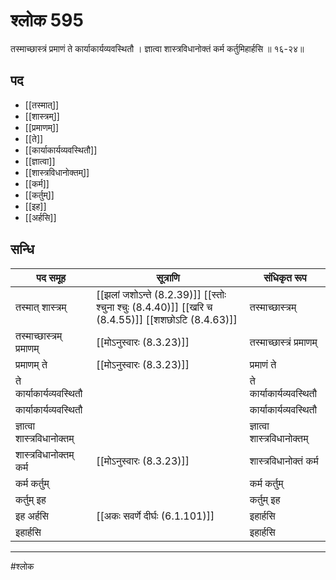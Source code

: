 # श्लोक 595

तस्माच्छास्त्रं प्रमाणं ते कार्याकार्यव्यवस्थितौ ।
ज्ञात्वा शास्त्रविधानोक्तं कर्म कर्तुमिहार्हसि ॥ १६-२४॥


## पद 

- [[तस्मात्]]
- [[शास्त्रम्]]
- [[प्रमाणम्]]
- [[ते]]
- [[कार्याकार्यव्यवस्थितौ]]
- [[ज्ञात्वा]]
- [[शास्त्रविधानोक्तम्]]
- [[कर्म]]
- [[कर्तुम्]]
- [[इह]]
- [[अर्हसि]]

## सन्धि

| पद समूह | सूत्राणि | संधिकृत रूप |
| ----- | ----- | ----- |
| तस्मात् शास्त्रम् |  [[झलां जशोऽन्ते (8.2.39)]] [[स्तोः श्चुना श्चुः (8.4.40)]] [[खरि च (8.4.55)]] [[शशछोऽटि (8.4.63)]] | तस्माच्छास्त्रम् |
| तस्माच्छास्त्रम् प्रमाणम् |  [[मोऽनुस्वारः (8.3.23)]] | तस्माच्छास्त्रं प्रमाणम् |
| प्रमाणम् ते |  [[मोऽनुस्वारः (8.3.23)]] | प्रमाणं ते |
| ते कार्याकार्यव्यवस्थितौ |  | ते कार्याकार्यव्यवस्थितौ |
| कार्याकार्यव्यवस्थितौ |  | कार्याकार्यव्यवस्थितौ |
| ज्ञात्वा शास्त्रविधानोक्तम् |  | ज्ञात्वा शास्त्रविधानोक्तम् |
| शास्त्रविधानोक्तम् कर्म |  [[मोऽनुस्वारः (8.3.23)]] | शास्त्रविधानोक्तं कर्म |
| कर्म कर्तुम् |  | कर्म कर्तुम् |
| कर्तुम् इह |  | कर्तुम् इह |
| इह अर्हसि |  [[अकः सवर्णे दीर्घः (6.1.101)]] | इहार्हसि |
| इहार्हसि |  | इहार्हसि |


---

#श्लोक